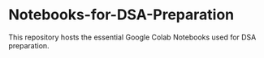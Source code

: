 # Notebooks-for-DSA-Preparation
This repository hosts the essential Google Colab Notebooks used for DSA preparation.
